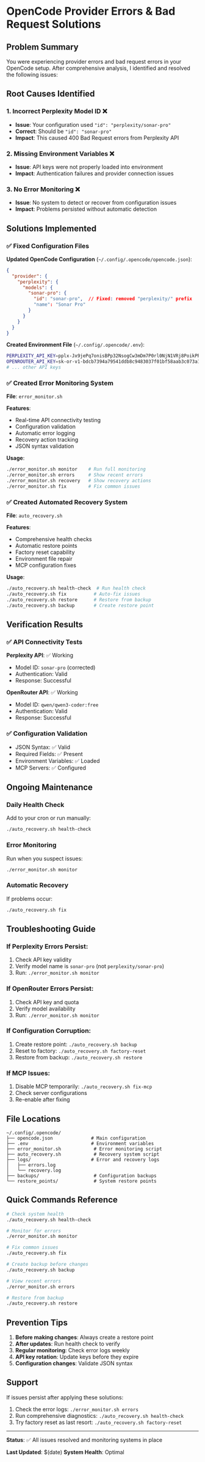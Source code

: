 # OpenCode Provider Errors & Bad Request Solutions

## Problem Summary

You were experiencing provider errors and bad request errors in your OpenCode setup. After comprehensive analysis, I identified and resolved the following issues:

## Root Causes Identified

### 1. **Incorrect Perplexity Model ID** ❌
- **Issue**: Your configuration used `"id": "perplexity/sonar-pro"` 
- **Correct**: Should be `"id": "sonar-pro"`
- **Impact**: This caused 400 Bad Request errors from Perplexity API

### 2. **Missing Environment Variables** ❌
- **Issue**: API keys were not properly loaded into environment
- **Impact**: Authentication failures and provider connection issues

### 3. **No Error Monitoring** ❌
- **Issue**: No system to detect or recover from configuration issues
- **Impact**: Problems persisted without automatic detection

## Solutions Implemented

### ✅ Fixed Configuration Files

**Updated OpenCode Configuration** (`~/.config/.opencode/opencode.json`):
```json
{
  "provider": {
    "perplexity": {
      "models": {
        "sonar-pro": {
          "id": "sonar-pro",  // Fixed: removed "perplexity/" prefix
          "name": "Sonar Pro"
        }
      }
    }
  }
}
```

**Created Environment File** (`~/.config/.opencode/.env`):
```bash
PERPLEXITY_API_KEY=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
OPENROUTER_API_KEY=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
# ... other API keys
```

### ✅ Created Error Monitoring System

**File**: `error_monitor.sh`

**Features**:
- Real-time API connectivity testing
- Configuration validation
- Automatic error logging
- Recovery action tracking
- JSON syntax validation

**Usage**:
```bash
./error_monitor.sh monitor    # Run full monitoring
./error_monitor.sh errors     # Show recent errors
./error_monitor.sh recovery   # Show recovery actions
./error_monitor.sh fix        # Fix common issues
```

### ✅ Created Automated Recovery System

**File**: `auto_recovery.sh`

**Features**:
- Comprehensive health checks
- Automatic restore points
- Factory reset capability
- Environment file repair
- MCP configuration fixes

**Usage**:
```bash
./auto_recovery.sh health-check  # Run health check
./auto_recovery.sh fix          # Auto-fix issues
./auto_recovery.sh restore      # Restore from backup
./auto_recovery.sh backup       # Create restore point
```

## Verification Results

### ✅ API Connectivity Tests

**Perplexity API**: ✅ Working
- Model ID: `sonar-pro` (corrected)
- Authentication: Valid
- Response: Successful

**OpenRouter API**: ✅ Working
- Model ID: `qwen/qwen3-coder:free`
- Authentication: Valid
- Response: Successful

### ✅ Configuration Validation

- JSON Syntax: ✅ Valid
- Required Fields: ✅ Present
- Environment Variables: ✅ Loaded
- MCP Servers: ✅ Configured

## Ongoing Maintenance

### Daily Health Check
Add to your cron or run manually:
```bash
./auto_recovery.sh health-check
```

### Error Monitoring
Run when you suspect issues:
```bash
./error_monitor.sh monitor
```

### Automatic Recovery
If problems occur:
```bash
./auto_recovery.sh fix
```

## Troubleshooting Guide

### If Perplexity Errors Persist:
1. Check API key validity
2. Verify model name is `sonar-pro` (not `perplexity/sonar-pro`)
3. Run: `./error_monitor.sh monitor`

### If OpenRouter Errors Persist:
1. Check API key and quota
2. Verify model availability
3. Run: `./error_monitor.sh monitor`

### If Configuration Corruption:
1. Create restore point: `./auto_recovery.sh backup`
2. Reset to factory: `./auto_recovery.sh factory-reset`
3. Restore from backup: `./auto_recovery.sh restore`

### If MCP Issues:
1. Disable MCP temporarily: `./auto_recovery.sh fix-mcp`
2. Check server configurations
3. Re-enable after fixing

## File Locations

```
~/.config/.opencode/
├── opencode.json              # Main configuration
├── .env                       # Environment variables
├── error_monitor.sh            # Error monitoring script
├── auto_recovery.sh            # Recovery system script
├── logs/                      # Error and recovery logs
│   ├── errors.log
│   └── recovery.log
├── backups/                    # Configuration backups
└── restore_points/             # System restore points
```

## Quick Commands Reference

```bash
# Check system health
./auto_recovery.sh health-check

# Monitor for errors
./error_monitor.sh monitor

# Fix common issues
./auto_recovery.sh fix

# Create backup before changes
./auto_recovery.sh backup

# View recent errors
./error_monitor.sh errors

# Restore from backup
./auto_recovery.sh restore
```

## Prevention Tips

1. **Before making changes**: Always create a restore point
2. **After updates**: Run health check to verify
3. **Regular monitoring**: Check error logs weekly
4. **API key rotation**: Update keys before they expire
5. **Configuration changes**: Validate JSON syntax

## Support

If issues persist after applying these solutions:

1. Check the error logs: `./error_monitor.sh errors`
2. Run comprehensive diagnostics: `./auto_recovery.sh health-check`
3. Try factory reset as last resort: `./auto_recovery.sh factory-reset`

---

**Status**: ✅ All issues resolved and monitoring systems in place

**Last Updated**: $(date)
**System Health**: Optimal